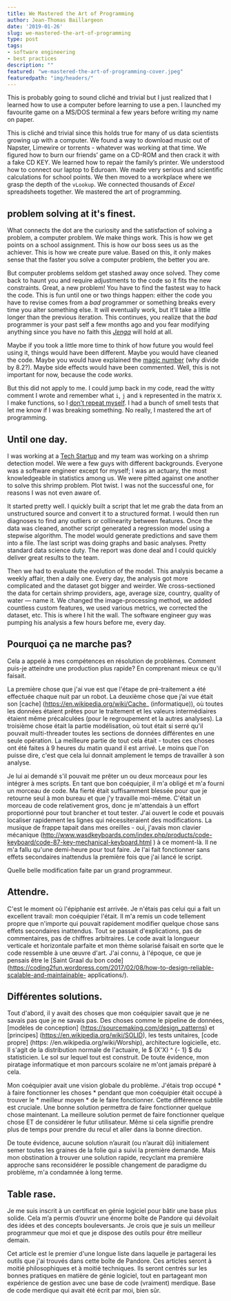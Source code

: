 ```yaml
---
title: We Mastered the Art of Programming
author: Jean-Thomas Baillargeon
date: '2019-01-26'
slug: we-mastered-the-art-of-programming
type: post
tags:
- software engineering
- best practices
description: ""
featured: "we-mastered-the-art-of-programming-cover.jpeg"
featuredpath: "img/headers/"
---
```



This is probably going to sound cliché and trivial but I just realized that I learned how to use a computer before learning to use a pen. I launched my favourite game on a MS/DOS terminal a few years before writing my name on paper.


This is cliché and trivial since this holds true for many of us data scientists growing up with a computer. We found a way to download music out of Napster, Limewire or torrents - whatever was working at that time. We figured how to burn our friends’ game on a CD-ROM and then crack it with a fake CD KEY. We learned how to repair the family’s printer. We understood how to connect our laptop to Eduroam. We made very serious and scientific calculations for school points. We then moved to a workplace where we grasp the depth of the `vLookup`. We connected thousands of *Excel* spreadsheets together. We mastered the art of programming.


## problem solving at it's finest.


What connects the dot are the curiosity and the satisfaction of solving a problem, a computer problem. We make things work. This is how we get points on a school assignment. This is how our boss sees us as the achiever. This is how we create pure value. Based on this, it only makes sense that the faster you solve a computer problem, the better you are.


But computer problems seldom get stashed away once solved. They come back to haunt you and require adjustments to the code so it fits the new constraints. Great, a new problem! You have to find the fastest way to hack the code. This is fun until one or two things happen: either the code you have to revise comes from a *bad* programmer or something breaks every time you alter something else. It will eventually work, but it’ll take a little longer than the previous iteration. This continues, you realize that the *bad* programmer is your past self a few months ago and you fear modifying anything since you have no faith this [*Jenga*](https://secure.img1-fg.wfcdn.com/im/93997415/resize-h800%5Ecompr-r85/4885/48852016/Jenga%25AE+giant%25u2122+premium+jeu+de+bois+franc.jpg) will hold at all.


Maybe if you took a little more time to think of how future you would feel using it, things would have been different. Maybe you would have cleaned the code. Maybe you would have explained the [magic number](https://en.wikipedia.org/wiki/Magic_number_(programming)) (why divide by 8.2?). Maybe side effects would have been commented. Well, this is not important for now, because the code *works*.


But this did not apply to me. I could jump back in my code, read the witty comment I wrote and remember what `i`, `j` and `k` represented in the  matrix `X`. I make functions, so I [don't repeat myself](https://en.wikipedia.org/wiki/Don%27t_repeat_yourself). I had a bunch of smell tests that let me know if I was breaking something. No really, I mastered the art of programming.


## Until one day.


I was working at a [Tech Startup](https://www.xpertsea.com/) and my team was working on a shrimp detection model. We were a few guys with different backgrounds. Everyone was a software engineer except for myself; I was an actuary, the most knowledgeable in statistics among us. We were pitted against one another to solve this shrimp problem. Plot twist. I was not the successful one, for reasons I was not even aware of.


It started pretty well. I quickly built a script that let me grab the data from an unstructured source and convert it to a structured format. I would then run diagnoses to find any outliers or collinearity between features. Once the data was cleaned, another script generated a regression model using a stepwise algorithm. The model would generate predictions and save them into a file. The last script was doing graphs and basic analyses. Pretty standard data science duty. The report was done deal and I could quickly deliver great results to the team.


Then we had to evaluate the evolution of the model. This analysis became a weekly affair, then a daily one. Every day, the analysis got more complicated and the dataset got bigger and weirder. We cross-sectioned the data for certain shrimp providers, age, average size, country, quality of water — name it. We changed the image-processing method, we added countless custom features, we used various metrics, we corrected the dataset, etc. This is where I hit the wall. The software engineer guy was pumping his analysis a few hours before me, every day.


## Pourquoi ça ne marche pas?


Cela a appelé à mes compétences en résolution de problèmes. Comment puis-je atteindre une production plus rapide? En comprenant mieux ce qu'il faisait.


La première chose que j'ai vue est que l'étape de pré-traitement a été effectuée chaque nuit par un robot. La deuxième chose que j’ai vue était son [cache] (https://en.wikipedia.org/wiki/Cache_ (informatique)), où toutes les données étaient prêtes pour le traitement et les valeurs intermédiaires étaient même précalculées (pour le regroupement et la autres analyses). La troisième chose était la partie modélisation, où tout était si serré qu'il pouvait multi-threader toutes les sections de données différentes en une seule opération. La meilleure partie de tout cela était - toutes ces choses ont été faites à 9 heures du matin quand il est arrivé. Le moins que l'on puisse dire, c'est que cela lui donnait amplement le temps de travailler à son analyse.


Je lui ai demandé s'il pouvait me prêter un ou deux morceaux pour les intégrer à mes scripts. En tant que bon coéquipier, il m'a obligé et m'a fourni un morceau de code. Ma fierté était suffisamment blessée pour que je retourne seul à mon bureau et que j'y travaille moi-même. C'était un morceau de code relativement gros, donc je m'attendais à un effort proportionné pour tout brancher et tout tester. J'ai ouvert le code et pouvais localiser rapidement les lignes qui nécessiteraient des modifications. La musique de frappe tapait dans mes oreilles - oui, j'avais mon clavier mécanique (http://www.wasdkeyboards.com/index.php/products/code-keyboard/code-87-key-mechanical-keyboard.html ) à ce moment-là. Il ne m'a fallu qu'une demi-heure pour tout faire. Je l'ai fait fonctionner sans effets secondaires inattendus la première fois que j'ai lancé le script.


Quelle belle modification faite par un grand programmeur.


## Attendre.


C'est le moment où l'épiphanie est arrivée. Je n'étais pas celui qui a fait un excellent travail: mon coéquipier l'était. Il m'a remis un code tellement propre que n'importe qui pouvait rapidement modifier quelque chose sans effets secondaires inattendus. Tout se passait d'explications, pas de commentaires, pas de chiffres arbitraires. Le code avait la longueur verticale et horizontale parfaite et mon thème solarisé faisait en sorte que le code ressemble à une œuvre d'art. J'ai connu, à l'époque, ce que je pensais être le [Saint Graal du bon code] (https://coding2fun.wordpress.com/2017/02/08/how-to-design-reliable-scalable-and-maintainable- applications/).


## Différentes solutions.


Tout d'abord, il y avait des choses que mon coéquipier savait que je ne savais pas que je ne savais pas. Des choses comme le pipeline de données, [modèles de conception] (https://sourcemaking.com/design_patterns) et [principes] (https://en.wikipedia.org/wiki/SOLID), les tests unitaires, [code propre] (https: //en.wikipedia.org/wiki/Worship), architecture logicielle, etc. Il s'agit de la distribution normale de l'actuaire, le $ (X'X) ^ {- 1} $ du statisticien. Le sol sur lequel tout est construit. De toute évidence, mon piratage informatique et mon parcours scolaire ne m'ont jamais préparé à cela.


Mon coéquipier avait une vision globale du problème. J'étais trop occupé * à faire fonctionner les choses * pendant que mon coéquipier était occupé à trouver le * meilleur moyen * de le faire fonctionner. Cette différence subtile est cruciale. Une bonne solution permettra de faire fonctionner quelque chose maintenant. La meilleure solution permet de faire fonctionner quelque chose ET de considérer le futur utilisateur. Même si cela signifie prendre plus de temps pour prendre du recul et aller dans la bonne direction.


De toute évidence, aucune solution n’aurait (ou n’aurait dû) initialement semer toutes les graines de la folie qui a suivi la première demande. Mais mon obstination à trouver une solution rapide, recyclant ma première approche sans reconsidérer le possible changement de paradigme du problème, m'a condamnée à long terme.


## Table rase.


Je me suis inscrit à un certificat en génie logiciel pour bâtir une base plus solide. Cela m’a permis d’ouvrir une énorme boîte de Pandore qui dévoilait des idées et des concepts bouleversants. Je crois que je suis un meilleur programmeur que moi et que je dispose des outils pour être meilleur demain.


Cet article est le premier d'une longue liste dans laquelle je partagerai les outils que j'ai trouvés dans cette boîte de Pandore. Ces articles seront à moitié philosophiques et à moitié techniques. Ils seront centrés sur les bonnes pratiques en matière de génie logiciel, tout en partageant mon expérience de gestion avec une base de code (vraiment) merdique. Base de code merdique qui avait été écrit par moi, bien sûr.